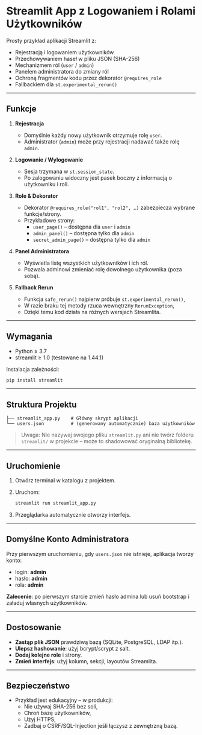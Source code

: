 # Streamlit App z Logowaniem i Rolami Użytkowników

Prosty przykład aplikacji Streamlit z:

- Rejestracją i logowaniem użytkowników  
- Przechowywaniem haseł w pliku JSON (SHA-256)  
- Mechanizmem ról (`user` / `admin`)  
- Panelem administratora do zmiany ról  
- Ochroną fragmentów kodu przez dekorator `@requires_role`  
- Fallbackiem dla `st.experimental_rerun()`

---

## Funkcje

1. **Rejestracja**  
   - Domyślnie każdy nowy użytkownik otrzymuje rolę `user`.  
   - Administrator (`admin`) może przy rejestracji nadawać także rolę `admin`.  

2. **Logowanie / Wylogowanie**  
   - Sesja trzymana w `st.session_state`.  
   - Po zalogowaniu widoczny jest pasek boczny z informacją o użytkowniku i roli.  

3. **Role & Dekorator**  
   - Dekorator `@requires_role("rol1", "rol2", …)` zabezpiecza wybrane funkcje/strony.  
   - Przykładowe strony:  
     - `user_page()` – dostępna dla `user` i `admin`  
     - `admin_panel()` – dostępna tylko dla `admin`  
     - `secret_admin_page()` – dostępna tylko dla `admin`  

4. **Panel Administratora**  
   - Wyświetla listę wszystkich użytkowników i ich ról.  
   - Pozwala adminowi zmieniać rolę dowolnego użytkownika (poza sobą).  

5. **Fallback Rerun**  
   - Funkcja `safe_rerun()` najpierw próbuje `st.experimental_rerun()`,  
   - W razie braku tej metody rzuca wewnętrzny `RerunException`,  
   - Dzięki temu kod działa na różnych wersjach Streamlita.

---

## Wymagania

- Python ≥ 3.7  
- streamlit ≥ 1.0 (testowane na 1.44.1)  

Instalacja zależności:

```bash
pip install streamlit
```

---

## Struktura Projektu

```
├── streamlit_app.py    # Główny skrypt aplikacji
└── users.json          # (generowany automatycznie) baza użytkowników
```

> Uwaga: Nie nazywaj swojego pliku `streamlit.py` ani nie twórz folderu `streamlit/` w projekcie – może to shadowować oryginalną bibliotekę.

---

## Uruchomienie

1. Otwórz terminal w katalogu z projektem.  
2. Uruchom:

   ```bash
   streamlit run streamlit_app.py
   ```

3. Przeglądarka automatycznie otworzy interfejs.

---

## Domyślne Konto Administratora

Przy pierwszym uruchomieniu, gdy `users.json` nie istnieje, aplikacja tworzy konto:

- login: **admin**  
- hasło: **admin**  
- rola: **admin**

**Zalecenie**: po pierwszym starcie zmień hasło admina lub usuń bootstrap i załaduj własnych użytkowników.

---

## Dostosowanie

- **Zastąp plik JSON** prawdziwą bazą (SQLite, PostgreSQL, LDAP itp.).  
- **Ulepsz hashowanie**: użyj bcrypt/scrypt z salt.  
- **Dodaj kolejne role** i strony.  
- **Zmień interfejs**: użyj kolumn, sekcji, layoutów Streamlita.  

---

## Bezpieczeństwo

- Przykład jest edukacyjny – w produkcji:
  - Nie używaj SHA-256 bez soli,  
  - Chroń bazę użytkowników,  
  - Użyj HTTPS,  
  - Zadbaj o CSRF/SQL-Injection jeśli łączysz z zewnętrzną bazą.
